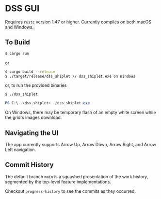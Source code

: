 # DSS GUI
Requires `rustc` version 1.47 or higher. Currently compiles on both macOS and Windows.

## To Build
```bash
$ cargo run
```

or 

```bash
$ cargo build --release
$ ./target/release/dss_shiplet // dss_shiplet.exe on Windows
```

or, to run the provided binaries

```bash
$ ./dss_shiplet
```
```powershell
PS C:\..\dss_shiplet> ./dss_shiplet.exe
```

On Windows, there may be temporary flash of an empty white screen while the grid's images download.

## Navigating the UI
The app currently supports Arrow Up, Arrow Down, Arrow Right, and Arrow Left navigation.

## Commit History
The default branch `main` is a squashed presentation of the work history, segmented by the top-level feature implementations.

Checkout `progress-history` to see the commits as they occurred.
